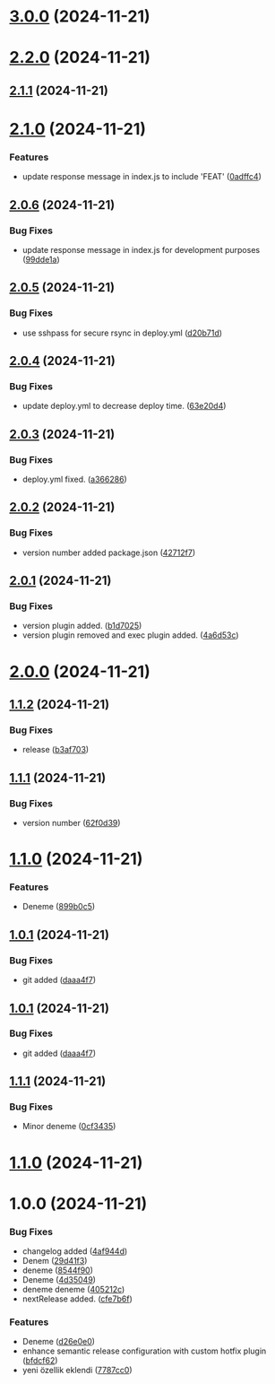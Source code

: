 # [3.0.0](https://github.com/mrtaln/devops/compare/v2.2.0-19...v3.0.0-19) (2024-11-21)

# [2.2.0](https://github.com/mrtaln/devops/compare/v2.1.1-19...v2.2.0-19) (2024-11-21)

## [2.1.1](https://github.com/mrtaln/devops/compare/v2.1.0-19...v2.1.1-19) (2024-11-21)

# [2.1.0](https://github.com/mrtaln/devops/compare/v2.0.6-19...v2.1.0-19) (2024-11-21)


### Features

* update response message in index.js to include 'FEAT' ([0adffc4](https://github.com/mrtaln/devops/commit/0adffc459b5b378813238634b18da2a7ed894901))

## [2.0.6](https://github.com/mrtaln/devops/compare/v2.0.5-19...v2.0.6-19) (2024-11-21)


### Bug Fixes

* update response message in index.js for development purposes ([99dde1a](https://github.com/mrtaln/devops/commit/99dde1a56141f30a2d7409c03f6deec45655f687))

## [2.0.5](https://github.com/mrtaln/devops/compare/v2.0.4-19...v2.0.5-19) (2024-11-21)


### Bug Fixes

* use sshpass for secure rsync in deploy.yml ([d20b71d](https://github.com/mrtaln/devops/commit/d20b71db658f1f3c71a13b0846f6dab5367d5796))

## [2.0.4](https://github.com/mrtaln/devops/compare/v2.0.3-19...v2.0.4-19) (2024-11-21)


### Bug Fixes

* update deploy.yml to decrease deploy time. ([63e20d4](https://github.com/mrtaln/devops/commit/63e20d4f0051b350df58dee19a0f34969735c591))

## [2.0.3](https://github.com/mrtaln/devops/compare/v2.0.2-19...v2.0.3-19) (2024-11-21)


### Bug Fixes

* deploy.yml fixed. ([a366286](https://github.com/mrtaln/devops/commit/a366286d46229ee28394567734ec3e5e06d5aedd))

## [2.0.2](https://github.com/mrtaln/devops/compare/v2.0.1-19...v2.0.2-19) (2024-11-21)


### Bug Fixes

* version number added package.json ([42712f7](https://github.com/mrtaln/devops/commit/42712f78f22b3b1852d38d091e378c8e18f96066))

## [2.0.1](https://github.com/mrtaln/devops/compare/v2.0.0-19...v2.0.1-19) (2024-11-21)


### Bug Fixes

* version plugin added. ([b1d7025](https://github.com/mrtaln/devops/commit/b1d7025312395b85af94067a63f6db84795acaaa))
* version plugin removed and exec plugin added. ([4a6d53c](https://github.com/mrtaln/devops/commit/4a6d53cd869f321c8eb71d9d7075b08f7a13b078))

# [2.0.0](https://github.com/mrtaln/devops/compare/v1.1.2-19...v2.0.0-19) (2024-11-21)

## [1.1.2](https://github.com/mrtaln/devops/compare/v1.1.1-19...v1.1.2-19) (2024-11-21)


### Bug Fixes

* release ([b3af703](https://github.com/mrtaln/devops/commit/b3af70306506c069708ac0f6b705951bf1a8c21e))

## [1.1.1](https://github.com/mrtaln/devops/compare/v1.1.0-19...v1.1.1-19) (2024-11-21)


### Bug Fixes

* version number ([62f0d39](https://github.com/mrtaln/devops/commit/62f0d39aa533aa6e1bcb6e2cc75d8957410e496c))

# [1.1.0](https://github.com/mrtaln/devops/compare/v1.0.1-19...v1.1.0-19) (2024-11-21)


### Features

* Deneme ([899b0c5](https://github.com/mrtaln/devops/commit/899b0c5d4b9b521e0e3ff955cd1639e46cf2eebd))

## [1.0.1](https://github.com/mrtaln/devops/compare/v1.0.0-19...v1.0.1-19) (2024-11-21)


### Bug Fixes

* git added ([daaa4f7](https://github.com/mrtaln/devops/commit/daaa4f776f4f725c14d51099e7e5149ccc5922a5))

## [1.0.1](https://github.com/mrtaln/devops/compare/v1.0.0-19...v1.0.1-19) (2024-11-21)


### Bug Fixes

* git added ([daaa4f7](https://github.com/mrtaln/devops/commit/daaa4f776f4f725c14d51099e7e5149ccc5922a5))

## [1.1.1](https://github.com/mrtaln/devops/compare/v1.1.0...v1.1.1) (2024-11-21)


### Bug Fixes

* Minor deneme ([0cf3435](https://github.com/mrtaln/devops/commit/0cf34355aa0041102386ab9a0d12c7d6b8c5c78a))

# [1.1.0](https://github.com/mrtaln/devops/compare/v1.0.0...v1.1.0) (2024-11-21)

# 1.0.0 (2024-11-21)


### Bug Fixes

* changelog added ([4af944d](https://github.com/mrtaln/devops/commit/4af944db01633df0d2fd22423170958f53591d3a))
* Denem ([29d41f3](https://github.com/mrtaln/devops/commit/29d41f3ead0f0500e0ea32b63aa02f28a9609578))
* deneme ([8544f90](https://github.com/mrtaln/devops/commit/8544f90259c4e1d679d339ac9c89c315bdb69435))
* Deneme ([4d35049](https://github.com/mrtaln/devops/commit/4d350494846acaa942ea4f5afb7a00b9c09e5d17))
* deneme deneme ([405212c](https://github.com/mrtaln/devops/commit/405212cee57631dec2c2cc14b7d12e96a979cd1c))
* nextRelease added. ([cfe7b6f](https://github.com/mrtaln/devops/commit/cfe7b6f9f24ef2cd30833ce849baadaef5de235e))


### Features

* Deneme ([d26e0e0](https://github.com/mrtaln/devops/commit/d26e0e0bb94e8c411f6f308f7ac4f8963f261fe9))
* enhance semantic release configuration with custom hotfix plugin ([bfdcf62](https://github.com/mrtaln/devops/commit/bfdcf62eb26268f67d35a0c881ca912bb91b6466))
* yeni özellik eklendi ([7787cc0](https://github.com/mrtaln/devops/commit/7787cc00bfca587c650e3b402af7cbfad89a872a))
